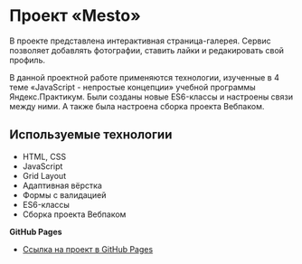 # Проект «Mesto»

В проекте представлена интерактивная страница-галерея. Сервис позволяет добавлять фотографии, ставить лайки и редакировать свой профиль.

В данной проектной работе применяются технологии, изученные в 4 теме «JavaScript - непростые концепции» учебной программы Яндекс.Практикум. Были созданы новые ES6-классы и настроены связи между ними. А также была настроена сборка проекта Вебпаком. 
## Используемые технологии

- HTML, CSS
- JavaScript
- Grid Layout
- Адаптивная вёрстка
- Формы с валидацией
- ES6-классы
- Сборка проекта Вебпаком

**GitHub Pages**

- [Ссылка на проект в GitHub Pages](https://anna-spiridonova.github.io/mesto/)
